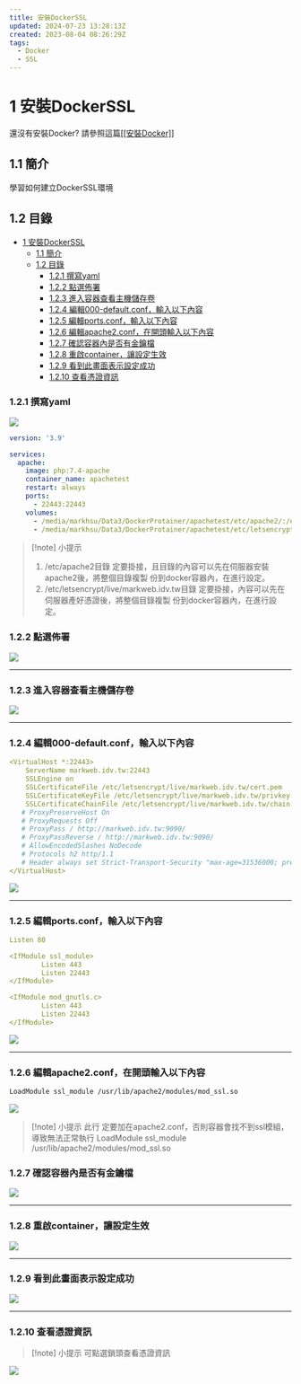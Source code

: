 ```yaml
---
title: 安裝DockerSSL
updated: 2024-07-23 13:28:13Z
created: 2023-08-04 08:26:29Z
tags:
  - Docker
  - SSL
---
```


# 1 安裝DockerSSL

還沒有安裝Docker? 請參照這篇[[[安裝Docker]]](app://obsidian.md/%E5%AE%89%E8%A3%9DDocker)

## 1.1 簡介
學習如何建立DockerSSL環境

## 1.2 目錄
- [1 安裝DockerSSL](#1-安裝dockerssl)
  - [1.1 簡介](#11-簡介)
  - [1.2 目錄](#12-目錄)
    - [1.2.1 撰寫yaml](#121-撰寫yaml)
    - [1.2.2 點選佈署](#122-點選佈署)
    - [1.2.3 進入容器查看主機儲存卷](#123-進入容器查看主機儲存卷)
    - [1.2.4 編輯000-default.conf，輸入以下內容](#124-編輯000-defaultconf輸入以下內容)
    - [1.2.5 編輯ports.conf，輸入以下內容](#125-編輯portsconf輸入以下內容)
    - [1.2.6 編輯apache2.conf，在開頭輸入以下內容](#126-編輯apache2conf在開頭輸入以下內容)
    - [1.2.7 確認容器內是否有金鑰檔](#127-確認容器內是否有金鑰檔)
    - [1.2.8 重啟container，讓設定生效](#128-重啟container讓設定生效)
    - [1.2.9 看到此畫面表示設定成功](#129-看到此畫面表示設定成功)
    - [1.2.10 查看憑證資訊](#1210-查看憑證資訊)


### 1.2.1 撰寫yaml

![](https://mybookstack.zeabur.app/uploads/images/gallery/2025-08/7dcfab77-upload-aca249dcf820a03a03d61788198b73db.png)


```yaml
version: '3.9'

services:
  apache:
    image: php:7.4-apache
    container_name: apachetest
    restart: always
    ports:
      - 22443:22443
    volumes:
      - /media/markhsu/Data3/DockerProtainer/apachetest/etc/apache2/:/etc/apache2/
      - /media/markhsu/Data3/DockerProtainer/apachetest/etc/letsencrypt/live/markweb.idv.tw:/etc/letsencrypt/live/markweb.idv.tw
```

> [!note] 小提示 
> 1.  /etc/apache2目錄 定要掛接，且目錄的內容可以先在伺服器安裝apache2後，將整個目錄複製 份到docker容器內，在進行設定。
> 2.  /etc/letsencrypt/live/markweb.idv.tw目錄 定要掛接，內容可以先在伺服器產好憑證後，將整個目錄複製 份到docker容器內，在進行設定。

<!--more-->

### 1.2.2 點選佈署

![](https://mybookstack.zeabur.app/uploads/images/gallery/2025-08/puPfa8a6961-upload-6f876ab65bf9e46566e692d2691ae3fa.png)

* * *

### 1.2.3 進入容器查看主機儲存卷

![](https://mybookstack.zeabur.app/uploads/images/gallery/2025-08/i6Ee7d5d976-upload-93956c4e7bc4dce14e04236d9a681a69.png)

* * *

### 1.2.4 編輯000-default.conf，輸入以下內容

```yaml
<VirtualHost *:22443>
    ServerName markweb.idv.tw:22443
    SSLEngine on
    SSLCertificateFile /etc/letsencrypt/live/markweb.idv.tw/cert.pem
    SSLCertificateKeyFile /etc/letsencrypt/live/markweb.idv.tw/privkey.pem
    SSLCertificateChainFile /etc/letsencrypt/live/markweb.idv.tw/chain.pem
   # ProxyPreserveHost On
   # ProxyRequests Off
   # ProxyPass / http://markweb.idv.tw:9090/
   # ProxyPassReverse / http://markweb.idv.tw:9090/
   # AllowEncodedSlashes NoDecode
   # Protocols h2 http/1.1
   # Header always set Strict-Transport-Security "max-age=31536000; preload"
</VirtualHost>
```

![](https://mybookstack.zeabur.app/uploads/images/gallery/2025-08/dsUcb95b011-upload-d7bf30a0ec1c12a5bda17e1e0ee94bdb.png)

* * *

### 1.2.5 編輯ports.conf，輸入以下內容

```yaml
Listen 80

<IfModule ssl_module>
        Listen 443
        Listen 22443
</IfModule>

<IfModule mod_gnutls.c>
        Listen 443
        Listen 22443
</IfModule>
```

![](https://mybookstack.zeabur.app/uploads/images/gallery/2025-08/Aqo80275336-upload-1138f792ca692686897eccc797cb0a0e.png)

* * *

### 1.2.6 編輯apache2.conf，在開頭輸入以下內容

```bash
LoadModule ssl_module /usr/lib/apache2/modules/mod_ssl.so
```

![](https://mybookstack.zeabur.app/uploads/images/gallery/2025-08/PnL3980ca08-upload-38423d7789e53ca871157fb70b779c07.png)


> [!note] 小提示 
> 此行 定要加在apache2.conf，否則容器會找不到ssl模組，導致無法正常執行 LoadModule ssl\_module /usr/lib/apache2/modules/mod\_ssl.so

### 1.2.7 確認容器內是否有金鑰檔

![](https://mybookstack.zeabur.app/uploads/images/gallery/2025-08/7Wn9f391fc2-upload-341588ace47533026a4176b22d1792d5.png)

* * *

### 1.2.8 重啟container，讓設定生效

![](https://mybookstack.zeabur.app/uploads/images/gallery/2025-08/6bd1c7d2-upload-a11f10ac38b0cfe8da0755ba3df26426.png)

* * *

### 1.2.9 看到此畫面表示設定成功

![](https://markweb.idv.tw/uploads/upload_eca3b771efd3d03261c3cf62f797e7c2.png)

* * *

### 1.2.10 查看憑證資訊

> [!note] 小提示 
> 可點選鎖頭查看憑證資訊

![](https://mybookstack.zeabur.app/uploads/images/gallery/2025-08/0be2f62e-upload-09fdac17273a31b165d42ad26675b1a9.png)